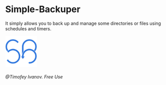 # Simple-Backuper
It simply allows you to back up and manage some directories or files using schedules and timers.


<img alt="Logo" src="Logotype/logo.png" width="100">

###### @Timofey Ivanov. Free Use
